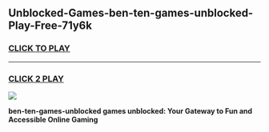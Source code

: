 
## Unblocked-Games-ben-ten-games-unblocked-Play-Free-71y6k
<h3>
<a href="https://premium76.site?title=ben-ten-games-unblocked&ref=10A">CLICK TO PLAY</a></h3>
<hr>

<h3>
<a href="https://premium76.site?title=ben-ten-games-unblocked&ref=10A">CLICK 2 PLAY</a>
  
</h3>

<a href="https://premium76.site?title=ben-ten-games-unblocked&ref=10A"><img src="https://clearcache.store/games.png"></a>


**ben-ten-games-unblocked games unblocked: Your Gateway to Fun and Accessible Online Gaming**
